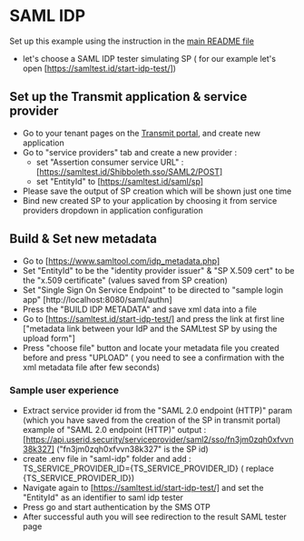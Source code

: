 # SAML IDP

Set up this example using the instruction in the [main README file](../README.md)

- let's choose a SAML IDP tester simulating SP ( for our example let's open
  [https://samltest.id/start-idp-test/])

## Set up the Transmit application & service provider

- Go to your tenant pages on the [Transmit portal](https://portal.identity.security/), and create
  new application
- Go to "service providers" tab and create a new provider :
  - set "Assertion consumer service URL" : [https://samltest.id/Shibboleth.sso/SAML2/POST]
  - set "EntityId" to [https://samltest.id/saml/sp]
- Please save the output of SP creation which will be shown just one time
- Bind new created SP to your application by choosing it from service providers dropdown in
  application configuration

## Build & Set new metadata

- Go to [https://www.samltool.com/idp_metadata.php]
- Set "EntityId" to be the "identity provider issuer" & "SP X.509 cert" to be the "x.509
  certificate" (values saved from SP creation)
- Set "Single Sign On Service Endpoint" to be directed to "sample login app"
  [http://localhost:8080/saml/authn]
- Press the "BUILD IDP METADATA" and save xml data into a file
- Go to [https://samltest.id/start-idp-test/] and press the link at first line ["metadata link
  between your IdP and the SAMLtest SP by using the upload form"]
- Press "choose file" button and locate your metadata file you created before and press "UPLOAD" (
  you need to see a confirmation with the xml metadata file after few seconds)

### Sample user experience

- Extract service provider id from the "SAML 2.0 endpoint (HTTP)" param (which you have saved from
  the creation of the SP in transmit portal) example of "SAML 2.0 endpoint (HTTP)" output :
  [https://api.userid.security/serviceprovider/saml2/sso/fn3jm0zqh0xfvvn38k327]
  ("fn3jm0zqh0xfvvn38k327" is the SP id)
- create .env file in "saml-idp" folder and add : TS_SERVICE_PROVIDER_ID={TS_SERVICE_PROVIDER_ID} (
  replace {TS_SERVICE_PROVIDER_ID})
- Navigate again to [https://samltest.id/start-idp-test/] and set the "EntityId" as an identifier to
  saml idp tester
- Press go and start authentication by the SMS OTP
- After successful auth you will see redirection to the result SAML tester page
